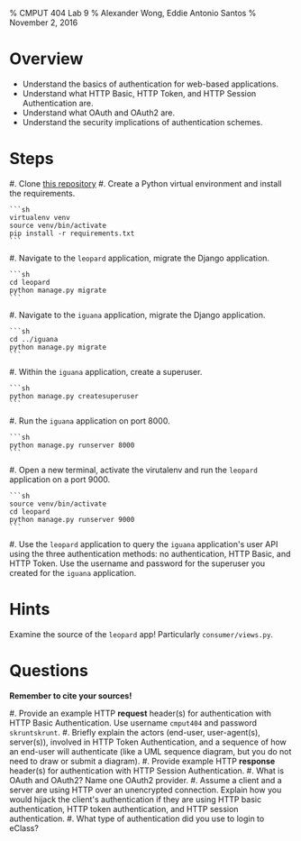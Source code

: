 % CMPUT 404 Lab 9
% Alexander Wong, Eddie Antonio Santos
% November 2, 2016

# Overview

 - Understand the basics of authentication for web-based applications.
 - Understand what HTTP Basic, HTTP Token, and HTTP Session
   Authentication are.
 - Understand what OAuth and OAuth2 are.
 - Understand the security implications of authentication schemes.

[repo]: https://github.com/CMPUT404W2016/CMPUT404LAB9_W2016

# Steps

 #. Clone [this repository][repo]
 #. Create a Python virtual environment and install the requirements.

    ```sh
    virtualenv venv
    source venv/bin/activate
    pip install -r requirements.txt
    ```

 #. Navigate to the `leopard` application, migrate the Django application.

    ```sh
    cd leopard
    python manage.py migrate
    ```

 #. Navigate to the `iguana` application, migrate the Django application.

    ```sh
    cd ../iguana
    python manage.py migrate
    ```

 #. Within the `iguana` application, create a superuser.

    ```sh
    python manage.py createsuperuser
    ```

 #. Run the `iguana` application on port 8000.

    ```sh
    python manage.py runserver 8000
    ```

 #. Open a new terminal, activate the virutalenv and run the `leopard`
    application on a port 9000.

    ```sh
    source venv/bin/activate
    cd leopard
    python manage.py runserver 9000
    ```

 #. Use the `leopard` application to query the `iguana` application's
    user API using the three authentication methods: no authentication,
    HTTP Basic, and HTTP Token. Use the username and password for the
    superuser you created for the `iguana` application.

# Hints

Examine the source of the `leopard` app! Particularly `consumer/views.py`.

# Questions

**Remember to cite your sources!**

 #. Provide an example HTTP **request** header(s) for authentication
    with HTTP Basic Authentication. Use username `cmput404` and password
    `skruntskrunt`.
 #. Briefly explain the actors (end-user, user-agent(s), server(s)),
    involved in HTTP Token Authentication, and a sequence of how an
    end-user will authenticate (like a UML sequence diagram, but
    you do not need to draw or submit a diagram).
 #. Provide example HTTP **response** header(s) for authentication with HTTP
    Session Authentication.
 #. What is OAuth and OAuth2? Name one OAuth2 provider.
 #. Assume a client and a server are using HTTP over an unencrypted
    connection. Explain how you would hijack the client's authentication
    if they are using HTTP basic authentication, HTTP token
    authentication, and HTTP session authentication.
 #. What type of authentication did you use to login to eClass?

